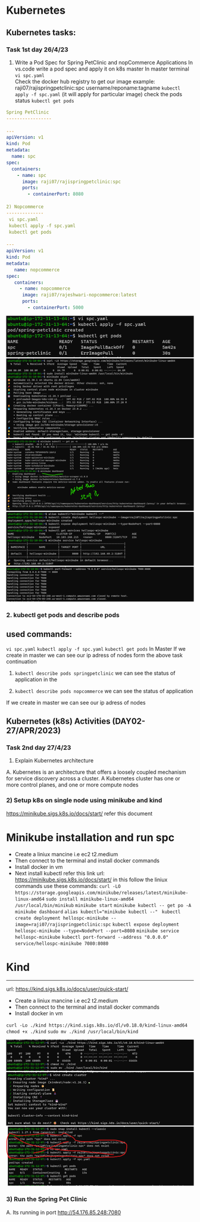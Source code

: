 # Kubernetes

Kubernetes tasks:
-----------------
### Task 1st day 26/4/23
1) Write a Pod Spec for Spring PetClinic and nopCommerce Applications
In vs.code write a pod spec and apply it on k8s master 
In master terminal 
` vi spc.yaml `     
Check the docker hub registry to get our image example: raji07/rajispringpetclinic:spc  username/reponame:tagname 
` kubectl apply -f spc.yaml `        (it will apply for particular image)
check the pods status 
` kubectl get pods `

```yaml
Spring PetClinic
-----------------

---
apiVersion: v1
kind: Pod
metadata:
  name: spc
spec:
  containers:
    - name: spc
      image: raji07/rajispringpetclinic:spc
      ports:
        - containerPort: 8080
		
2) Nopcommerce
--------------
 vi spc.yaml 
 kubectl apply -f spc.yaml 
 kubectl get pods 

---
apiVersion: v1
kind: Pod
metadata:
   name: nopcommerce
spec:
   containers:
     - name: nopcommerce
      image: raji07/rajeshwari-nopcommerce:latest
      ports:
        - containerPort: 5000 
```
![preview](images/k81.png) 
![preview](images/k82.png)
![preview](images/k3.png) 
![preview](images/k4.png)
![preview](images/k5.png)

### 2. kubectl get pods and describe pods 
used commands:
--------------
` vi spc.yaml `
` kubectl apply -f spc.yaml `
` kubectl get pods `
In Master If we create in master we can see our ip adress of nodes 
form the above task continuation 
1.	` kubectl describe pods springpetclinic `
       we can see the status of application in the 

2.	` kubectl describe pods nopcommerce `
        we can see the status of application

If we create in master we can see our ip adress of nodes

Kubernetes (k8s) Activities (DAY02-27/APR/2023)
---------------------------------------------------------
### Task 2nd day 27/4/23

1) Explain Kubernetes architecture

A. Kubernetes is an architecture that offers a loosely coupled mechanism for service discovery across a cluster.
   A Kubernetes cluster has one or more control planes, and one or more compute nodes


### 2) Setup k8s on single node using minikube and kind  
   https://minikube.sigs.k8s.io/docs/start/ refer this document
# Minikube installation and run spc
* Create a liniux mancine i.e ec2 t2.medium 
* Then connect to the terminal and install docker commands 
* Install docker in vm 
* Next install kubectl refer this link  url:  https://minikube.sigs.k8s.io/docs/start/ in this follow the liniux commands 
use these commands: 
` curl -LO https://storage.googleapis.com/minikube/releases/latest/minikube-linux-amd64 `
` sudo install minikube-linux-amd64 /usr/local/bin/minikub `
` minikube start `
` minikube kubectl -- get po -A `
` minikube dashboard `
` alias kubectl="minikube kubectl --"  `
` kubectl create deployment hellospc-minikube --image=raji07/rajispringpetclinic:spc ` 
` kubectl expose deployment hellospc-minikube --type=NodePort --port=8080 `
` minikube service hellospc-minikube `
` kubectl port-forward --address "0.0.0.0" service/hellospc-minikube 7080:8080  `

# Kind
------
url: https://kind.sigs.k8s.io/docs/user/quick-start/ 

* Create a liniux mancine i.e ec2 t2.medium 
* Then connect to the terminal and install docker commands 
* Install docker in vm 

` curl -Lo ./kind https://kind.sigs.k8s.io/dl/v0.18.0/kind-linux-amd64 `
` chmod +x ./kind `
` sudo mv ./kind /usr/local/bin/kind `

![preview](images/kind1.png)
![preview](images/kind2.png)
![preview](images/kind3.png)

### 3) Run the Spring Pet Clinic

A. Its running in port http://54.176.85.248:7080 


